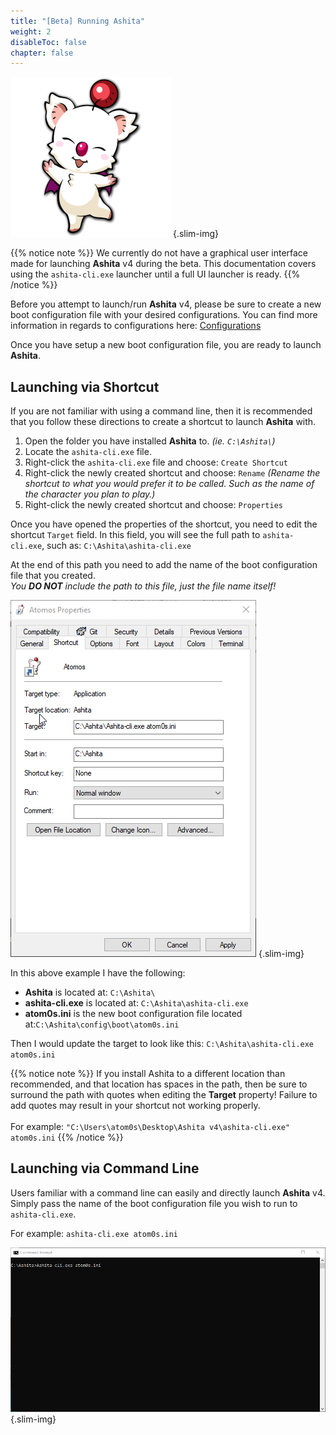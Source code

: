 ```yaml
---
title: "[Beta] Running Ashita"
weight: 2
disableToc: false
chapter: false
---
```


![ashita](/images/ashita.png?width=64px)
{.slim-img}

{{% notice note %}}
We currently do not have a graphical user interface made for launching **Ashita** v4 during the beta. This documentation covers using the `ashita-cli.exe` launcher until a full UI launcher is ready.
{{% /notice %}}

Before you attempt to launch/run **Ashita** v4, please be sure to create a new boot configuration file with your desired configurations. You can find more information in regards to configurations here: [Configurations](/usage/configurations/)

Once you have setup a new boot configuration file, you are ready to launch **Ashita**.

## Launching via Shortcut

If you are not familiar with using a command line, then it is recommended that you follow these directions to create a shortcut to launch **Ashita** with.

1. Open the folder you have installed **Ashita** to. _(ie. `C:\Ashita\`)_
2. Locate the `ashita-cli.exe` file.
3. Right-click the `ashita-cli.exe` file and choose: `Create Shortcut`
4. Right-click the newly created shortcut and choose: `Rename` _(Rename the shortcut to what you would prefer it to be called. Such as the name of the character you plan to play.)_
5. Right-click the newly created shortcut and choose: `Properties`

Once you have opened the properties of the shortcut, you need to edit the shortcut `Target` field. In this field, you will see the full path to `ashita-cli.exe`, such as: `C:\Ashita\ashita-cli.exe`

At the end of this path you need to add the name of the boot configuration file that you created.\
_You **DO NOT** include the path to this file, just the file name itself!_

![running1](/usage/images/running1.png?width=250px)
{.slim-img}

In this above example I have the following:

  - **Ashita** is located at: `C:\Ashita\`
  - **ashita-cli.exe** is located at: `C:\Ashita\ashita-cli.exe`
  - **atom0s.ini** is the new boot configuration file located at:`C:\Ashita\config\boot\atom0s.ini`

Then I would update the target to look like this: `C:\Ashita\ashita-cli.exe atom0s.ini`

{{% notice note %}}
If you install Ashita to a different location than recommended, and that location has spaces in the path, then be sure to surround the path with quotes when editing the **Target** property! Failure to add quotes may result in your shortcut not working properly.\
\
For example: `"C:\Users\atom0s\Desktop\Ashita v4\ashita-cli.exe" atom0s.ini`
{{% /notice %}}

## Launching via Command Line

Users familiar with a command line can easily and directly launch **Ashita** v4.\
Simply pass the name of the boot configuration file you wish to run to `ashita-cli.exe`.

For example: `ashita-cli.exe atom0s.ini`

![running2](/usage/images/running2.png)
{.slim-img}